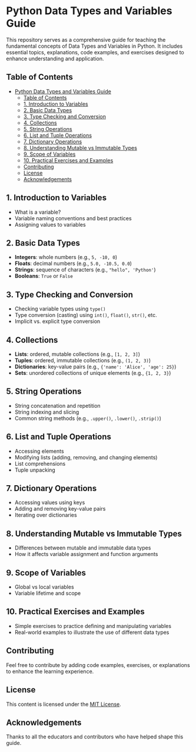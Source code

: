 # Python Data Types and Variables Guide

This repository serves as a comprehensive guide for teaching the fundamental concepts of Data Types and Variables in Python. It includes essential topics, explanations, code examples, and exercises designed to enhance understanding and application.

## Table of Contents

- [Python Data Types and Variables Guide](#python-data-types-and-variables-guide)
  - [Table of Contents](#table-of-contents)
  - [1. Introduction to Variables](#1-introduction-to-variables)
  - [2. Basic Data Types](#2-basic-data-types)
  - [3. Type Checking and Conversion](#3-type-checking-and-conversion)
  - [4. Collections](#4-collections)
  - [5. String Operations](#5-string-operations)
  - [6. List and Tuple Operations](#6-list-and-tuple-operations)
  - [7. Dictionary Operations](#7-dictionary-operations)
  - [8. Understanding Mutable vs Immutable Types](#8-understanding-mutable-vs-immutable-types)
  - [9. Scope of Variables](#9-scope-of-variables)
  - [10. Practical Exercises and Examples](#10-practical-exercises-and-examples)
  - [Contributing](#contributing)
  - [License](#license)
  - [Acknowledgements](#acknowledgements)

## 1. Introduction to Variables
- What is a variable?
- Variable naming conventions and best practices
- Assigning values to variables

## 2. Basic Data Types
- **Integers**: whole numbers (e.g., `5, -10, 0`)
- **Floats**: decimal numbers (e.g., `5.0, -10.5, 0.0`)
- **Strings**: sequence of characters (e.g., `"hello", 'Python'`)
- **Booleans**: `True` or `False`

## 3. Type Checking and Conversion
- Checking variable types using `type()`
- Type conversion (casting) using `int()`, `float()`, `str()`, etc.
- Implicit vs. explicit type conversion

## 4. Collections
- **Lists**: ordered, mutable collections (e.g., `[1, 2, 3]`)
- **Tuples**: ordered, immutable collections (e.g., `(1, 2, 3)`)
- **Dictionaries**: key-value pairs (e.g., `{'name': 'Alice', 'age': 25}`)
- **Sets**: unordered collections of unique elements (e.g., `{1, 2, 3}`)

## 5. String Operations
- String concatenation and repetition
- String indexing and slicing
- Common string methods (e.g., `.upper()`, `.lower()`, `.strip()`)

## 6. List and Tuple Operations
- Accessing elements
- Modifying lists (adding, removing, and changing elements)
- List comprehensions
- Tuple unpacking

## 7. Dictionary Operations
- Accessing values using keys
- Adding and removing key-value pairs
- Iterating over dictionaries

## 8. Understanding Mutable vs Immutable Types
- Differences between mutable and immutable data types
- How it affects variable assignment and function arguments

## 9. Scope of Variables
- Global vs local variables
- Variable lifetime and scope

## 10. Practical Exercises and Examples
- Simple exercises to practice defining and manipulating variables
- Real-world examples to illustrate the use of different data types

## Contributing
Feel free to contribute by adding code examples, exercises, or explanations to enhance the learning experience.

## License
This content is licensed under the [MIT License](LICENSE).

## Acknowledgements
Thanks to all the educators and contributors who have helped shape this guide.